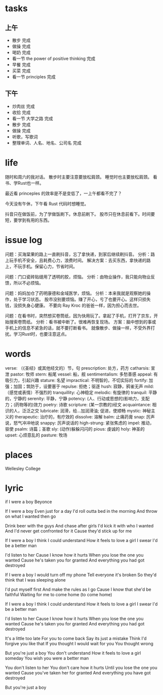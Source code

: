 # tasks

## 上午

* 散步 完成
* 做操 完成
* 喝奶 完成
* 看一节 the power of positive thinking 完成
* 早餐 完成
* 买菜 完成
* 看一节 principles 完成

## 下午

* 炒肉丝 完成
* 收拾 完成
* 看一节 大学之路 完成
* 散步 完成
* 做操 完成
* 听歌，写歌词
* 整理单词、人名、地名、公司名 完成

# life

随时和周六的我对话。
散步时主要注意要放松肩颈。
睡觉时也主要放松肩颈。
看书、学Rust也一样。

最近看 princeples 的效率是不是变低了，一上午都看不完了？

今天没有午休，下午看 Rust 代码时想睡觉。

抖音只在做饭前，为了学做饭刷下。休息前刷下。
股市只在休息前看下。时间要短，要学到有用的东西。

# issue log

问题：买海棠果的路上一直刷抖音，忘了拿快递，到家后继续刷抖音。
分析：路上玩手机不安全，且耗费心力，浪费时间。
解决方案：去买东西，拿快递的路上，不玩手机。保留心力，节省时间。

问题：门口瓷砖贴缝用了透明的胶，烦恼。
分析：由物业操作，我只能向物业反馈，所以不必烦恼。

问题：妈妈加仓了药明康德和金域医学，烦恼。
分析：本来我就是观察她的操作，处于学习状态。
     股市没别要烦恼。赚了开心，亏了也要开心。这样只损失钱，没损失身心健康。
     不要向 Ray Kroc 的爸爸一样，因为担心而去世。

问题：在看书时，突然想买卷筒纸，因为快用玩了。拿起了手机，打开了京东，开始搜索卷筒纸。
分析：看书被中断了。很难再恢复现场。
方案：脑中想到的事或手机上的信息不紧急的话，就不要打断看书。
      就像散步、做操一样，不受外界打扰。学习Rust时，也要注意这点。

# words

verse: （《圣经》或其他经文的）节，句   prescription: 处方，药方   catharsis: 宣泄
pastor: 牧师   stern: 船尾   vessel: 船，舰   sentimentalism: 多愁善感   appeal: 有吸引力，引起兴趣
stature: 名望   impractical: 不明智的，不切实际的   fortify: 加强；加固；筑防于，设要塞于   repulse: 拒绝；驱逐
hush: 寂静，鸦雀无声   mild: （感觉或表情）不强烈的   tranquillity: 心神稳定   melodic: 有旋律的
tranquil: 平静的，宁静的   serenity: 平静，宁静   potency: (人、行动或思想的)影响力，支配力；(药物等的)效力
poetry: 诗歌   scripture: (某一宗教的)经文 acquaintance: 相识的人，泛泛之交   lubricate: 润滑，给...加润滑油; 促进，使顺畅
mystic: 神秘主义的   therapeutic: 治疗的，有疗效的   dissolve: 溶解   balm: 止痛药膏   snap: 厉声说，怒气冲冲地说
snappy: 厉声说话的   high-strung: 紧张焦虑的   impel: 推动，驱使   psalm: 诗篇；圣歌   sly: (动作)躲躲闪闪的
pious: 虔诚的   holy: 神圣的   upset: 心烦意乱的   pasture: 牧场

# places

Wellesley College

# lyric
if I were a boy
  Beyonce

If I were a boy
Even just for a day
I'd roll outta bed in the morning
And throw on what I wanted then go

Drink beer with the guys
And chase after girls
I'd kick it with who I wanted
And I'd never get confronted for it
Cause they'd stick up for me

If I were a boy
I think I could understand
How it feels to love a girl
I swear I'd be a better man

I'd listen to her
Cause I know how it hurts
When you lose the one you wanted
Cause he's taken you for granted
And everything you had got destroyed

If I were a boy
I would turn off my phone
Tell everyone it's broken
So they'd think that I was sleeping alone

I'd put myself first
And make the rules as I go
Cause I know that she'd be faithful
Waiting for me to come home (to come home)

If I were a boy
I think I could understand
How it feels to love a girl
I swear I'd be a better man

I'd listen to her
Cause I know how it hurts
When you lose the one you wanted
Cause he's taken you for granted
And everything you had got destroyed

It's a little too late
For you to come back
Say its just a mistake
Think I'd forgive you like that
If you thought I would wait for you
You thought wrong

But you're just a boy
You don't understand
How it feels to love a girl someday
You wish you were a better man

You don't listen to her
You don't care how it hurts
Until you lose the one you wanted
Cause you've taken her for granted
And everything you have got destroyed

But you're just a boy
